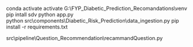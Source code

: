 conda activate
 activate
G:\FYP_Diabetic_Prediction_Recomandations\venv
pip intall sdv
python app.py    
python src\components\Diabetic_Risk_Prediction\data_ingestion.py 
pip install -r requirements.txt

src\pipeline\Question_Recommendation\recammandQuestion.py